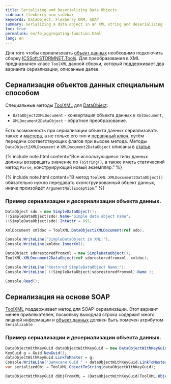 ```yaml
---
title: Serializing and Deserializing Data Objects
sidebar: flexberry-orm_sidebar
keywords: DataObject, Flexberry ORM, SOAP
summary: Serializing a data object in an XML string and deserializing
toc: true
permalink: en/fo_aggregating-function.html
lang: en
---
```


Для того чтобы сериализовать [объект данных](fo_data-object.html) необходимо подключить сборку [ICSSoft.STORMNET.Tools](fo_ics-soft-stormnet-tools.html). Для преобразования в XML предназначен класс `ToolXML` данной сборки, который поддерживает два варианта сериализации, описанные далее. 

## Сериализация объектов данных специальным способом

Специальные методы [ToolXML](fo_ics-soft-stormnet-tools.html) для [DataObject](fo_data-object.html):

*  `DataObject2XMLDocument` - конвертация объекта данных к `XmlDocument`,
*  `XMLDocument2DataObject` - обратное преобразование. 

Есть возможность при сериализации объекта данных сериализовать также и [мастера](fd_master-association.html), а не только его тип и [первичный ключ](fo_primary-keys-objects.html), путём передачи соответствующих флагов при вызове метода.
Методы `DataObject2XMLDocument` и `XMLDocument2DataObject` описаны в [статье](fo_ics-soft-stormnet-tools.html).

{% include note.html content="Все использующиеся типы данных должны возвращать значение по `ToString()`, а также иметь статический метод `Parse`, конструирующий новый экземпляр." %}

{% include note.html content="В метод `ToolXML.XMLDocument2DataObject()` обязательно нужно передавать сконструированный объект данных, иначе произойдёт `ArgumentNullException`." %}

### Пример сериализации и десериализации объекта данных.

``` csharp
DataObject sdo = new SimpleDataObject();
((SimpleDataObject)sdo).Name="Simple data object name";
((SimpleDataObject)sdo).IntAttr = 991;

XmlDocument xmldoc = ToolXML.DataObject2XMLDocument(ref sdo);

Console.WriteLine("SimpleDataObject in XML:");
Console.WriteLine(xmldoc.InnerXml);

DataObject sdorestoredfromxml = new SimpleDataObject();
ToolXML.XMLDocument2DataObject(ref sdorestoredfromxml, xmldoc);

Console.WriteLine("Restored SimpleDataObject Name:");
Console.WriteLine( ((SimpleDataObject)sdorestoredfromxml).Name );

Console.Read();
```

## Сериализация на основе SOAP

[ToolXML](fo_ics-soft-stormnet-tools.html) поддерживает метод для SOAP-сериализации. Этот вариант менее привлекателен, поскольку выходная строка содержит много лишней информации и [объект данных](fo_data-object.html) должен быть помечен атрибутом `Serializable`

### Пример сериализации и десериализации объекта данных.

```csharp
DataObjectWithKeyGuid dataObjectWithKeyGuid = new DataObjectWithKeyGuid();
KeyGuid g = Guid.NewGuid();
dataObjectWithKeyGuid.LinkToMaster = g;
Console.WriteLine("Записали Guid " + dataObjectWithKeyGuid.LinkToMaster);
var serializedObj = ToolXML.ObjectToString(dataObjectWithKeyGuid);

DataObjectWithKeyGuid dObjFromXML = (DataObjectWithKeyGuid)ToolXML.ObjectFromString(serializedObj);
```
